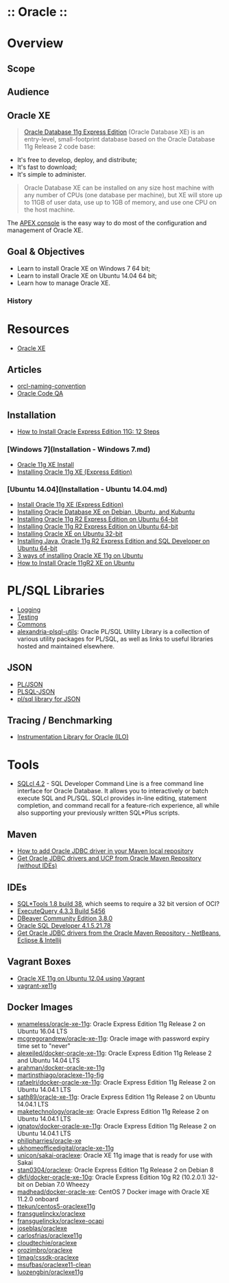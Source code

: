 :: Oracle ::
============

# Overview

## Scope

## Audience

## Oracle XE

> [Oracle Database 11g Express Edition](http://www.oracle.com/technetwork/database/database-technologies/express-edition/overview/index.html) (Oracle Database XE) is an entry-level, small-footprint database based on the Oracle Database 11g Release 2 code base:
- It's free to develop, deploy, and distribute;
- It's fast to download;
- It's simple to administer.

> Oracle Database XE can be installed on any size host machine with any number of CPUs (one database per machine), but XE will store up to 11GB of user data, use up to 1GB of memory, and use one CPU on the host machine.

The [APEX console](http://127.0.0.1:8081/apex/f?p=4950) is the easy way to do most of the configuration and management of Oracle XE.

## Goal & Objectives

- Learn to install Oracle XE on Windows 7 64 bit;
- Learn to install Oracle XE on Ubuntu 14.04 64 bit;
- Learn how to manage Oracle XE.

### History

# Resources

- [Oracle XE](http://www.orafaq.com/wiki/Oracle_XE)

## Articles

- [orcl-naming-convention](https://github.com/nbuytaert1/orcl-naming-convention)
- [Oracle Code QA](http://blog.code-cop.org/2016/06/oracle-code-qa.html)

## Installation

- [How to Install Oracle Express Edition 11G: 12 Steps](http://www.wikihow.com/Install-Oracle-Express-Edition-11G)

### [Windows 7](Installation - Windows 7.md)

- [Oracle 11g XE Install](http://blog.mclaughlinsoftware.com/2011/09/13/oracle-11g-xe-install/)
- [Installing Oracle 11g XE (Express Edition)](https://www.codeproject.com/articles/254711/installing-oracle-g-xe-express-edition)

### [Ubuntu 14.04](Installation - Ubuntu 14.04.md)

- [Install Oracle 11g XE (Express Edition)](https://wiki.sabayon.org/index.php?title=HOWTO:_Install_Oracle_11g_XE_(Express_Edition))
- [Installing Oracle Database XE on Debian, Ubuntu, and Kubuntu](http://www.oracle.com/technetwork/topics/linux/xe-on-kubuntu-087822.html)
- [Installing Oracle 11g R2 Express Edition on Ubuntu 64-bit](http://sysadminnotebook.blogspot.co.uk/2012/10/installing-oracle-11g-r2-express.html)
- [Installing Oracle 11g R2 Express Edition on Ubuntu 64-bit](http://meandmyubuntulinux.blogspot.co.uk/2012/05/installing-oracle-11g-r2-express.html)
- [Installing Oracle XE on Ubuntu 32-bit](http://meandmyubuntulinux.blogspot.co.uk/2013/03/installing-oracle-xe-on-ubuntu-32-bit.html)
- [Installing Java, Oracle 11g R2 Express Edition and SQL Developer on Ubuntu 64-bit](http://blog.whitehorses.nl/2014/03/18/installing-java-oracle-11g-r2-express-edition-and-sql-developer-on-ubuntu-64-bit/)
- [3 ways of installing Oracle XE 11g on Ubuntu](http://tuhrig.de/3-ways-of-installing-oracle-xe-11g-on-ubuntu/)
- [How to Install Oracle 11gR2 XE on Ubuntu](http://www.gokhanatil.com/2016/04/how-to-install-oracle-11gr2-xe-on-ubuntu.html)

# PL/SQL Libraries

- [Logging](Logging.md)
- [Testing](Testing.md)
- [Commons](Commons.md)
- [alexandria-plsql-utils](https://github.com/mortenbra/alexandria-plsql-utils): Oracle PL/SQL Utility Library is a collection of various utility packages for PL/SQL, as well as links to useful libraries hosted and maintained elsewhere.

## JSON

- [PL/JSON](https://github.com/pljson/pljson)
- [PLSQL-JSON](https://github.com/doberkofler/PLSQL-JSON)
- [pl/sql library for JSON](http://reseau.erasme.org/pl-sql-library-for-JSON?lang=en)

## Tracing / Benchmarking

- [Instrumentation Library for Oracle (ILO)](http://method-r.com/software/ilo)

# Tools

- [SQLcl 4.2](http://www.oracle.com/technetwork/developer-tools/sqlcl/downloads/index.html) - SQL Developer Command Line is a free command line interface for Oracle Database. It allows you to interactively or batch execute SQL and PL/SQL. SQLcl provides in-line editing, statement completion, and command recall for a feature-rich experience,  all while also supporting your previously written SQL*Plus scripts.

## Maven

- [How to add Oracle JDBC driver in your Maven local repository](https://www.mkyong.com/maven/how-to-add-oracle-jdbc-driver-in-your-maven-local-repository/)
- [Get Oracle JDBC drivers and UCP from Oracle Maven Repository (without IDEs)](https://blogs.oracle.com/dev2dev/entry/how_to_get_oracle_jdbc)

## IDEs

- [SQL*Tools 1.8 build 38](http://www.sqltools.net/), which seems to require a 32 bit version of OCI?
- [ExecuteQuery 4.3.3 Build 5456](http://executequery.org/index.php)
- [DBeaver Community Edition 3.8.0](http://dbeaver.jkiss.org/download/)
- [Oracle SQL Developer 4.1.5.21.78](http://www.oracle.com/technetwork/developer-tools/sql-developer/downloads/index.html)
- [Get Oracle JDBC drivers from the Oracle Maven Repository - NetBeans, Eclipse & Intellij](https://blogs.oracle.com/dev2dev/entry/oracle_maven_repository_instructions_for)

## Vagrant Boxes

- [Oracle XE 11g on Ubuntu 12.04 using Vagrant](https://github.com/hilverd/vagrant-ubuntu-oracle-xe)
- [vagrant-xe11g](https://github.com/matthewbaldwin/vagrant-xe11g)

## Docker Images

- [wnameless/oracle-xe-11g](https://hub.docker.com/r/wnameless/oracle-xe-11g/): Oracle Express Edition 11g Release 2 on Ubuntu 16.04 LTS
- [mcgregorandrew/oracle-xe-11g](https://hub.docker.com/r/mcgregorandrew/oracle-xe-11g/): Oracle image with password expiry time set to "never"
- [alexeiled/docker-oracle-xe-11g](https://hub.docker.com/r/alexeiled/docker-oracle-xe-11g/): Oracle Express Edition 11g Release 2 and Ubuntu 14.04 LTS
- [arahman/docker-oracle-xe-11g](https://hub.docker.com/r/arahman/docker-oracle-xe-11g/)
- [martinsthiago/oraclexe-11g-fig](https://hub.docker.com/r/martinsthiago/oraclexe-11g-fig/)
- [rafaelri/docker-oracle-xe-11g](https://hub.docker.com/r/rafaelri/docker-oracle-xe-11g/): Oracle Express Edition 11g Release 2 on Ubuntu 14.04.1 LTS
- [sath89/oracle-xe-11g](https://hub.docker.com/r/sath89/oracle-xe-11g/): Oracle Express Edition 11g Release 2 on Ubuntu 14.04.1 LTS
- [maketechnology/oracle-xe](https://hub.docker.com/r/maketechnology/oracle-xe/): Oracle Express Edition 11g Release 2 on Ubuntu 14.04.1 LTS
- [ignatov/docker-oracle-xe-11g](https://hub.docker.com/r/ignatov/docker-oracle-xe-11g/): Oracle Express Edition 11g Release 2 on Ubuntu 14.04.1 LTS
- [philipharries/oracle-xe](https://hub.docker.com/r/philipharries/oracle-xe/)
- [ukhomeofficedigital/oracle-xe-11g](https://hub.docker.com/r/ukhomeofficedigital/oracle-xe-11g/)
- [unicon/sakai-oraclexe](https://hub.docker.com/r/unicon/sakai-oraclexe/): Oracle XE 11g image that is ready for use with Sakai
- [stan0304/oraclexe](https://hub.docker.com/r/stan0304/oraclexe/): Oracle Express Edition 11g Release 2 on Debian 8
- [dkfi/docker-oracle-xe-10g](https://hub.docker.com/r/dkfi/docker-oracle-xe-10g/): Oracle Express Edition 10g R2 (10.2.0.1) 32-bit on Debian 7.0 Wheezy
- [madhead/docker-oracle-xe](https://github.com/madhead/docker-oracle-xe): CentOS 7 Docker image with Oracle XE 11.2.0 onboard
- [ttekun/centos5-oraclexe11g](https://hub.docker.com/r/ttekun/centos5-oraclexe11g/)
- [fransguelinckx/oraclexe](https://hub.docker.com/r/fransguelinckx/oraclexe/)
- [fransguelinckx/oraclexe-ocapi](https://hub.docker.com/r/fransguelinckx/oraclexe-ocapi/)
- [joseblas/oraclexe](https://hub.docker.com/r/joseblas/oraclexe/)
- [carlosfrias/oraclexe11g](https://hub.docker.com/r/carlosfrias/oraclexe11g/)
- [cloudtechie/oraclexe](https://hub.docker.com/r/cloudtechie/oraclexe/)
- [orozimbro/oraclexe](https://hub.docker.com/r/orozimbro/oraclexe/)
- [timag/cssdk-oraclexe](https://hub.docker.com/r/timag/cssdk-oraclexe/)
- [msufbas/oraclexe11-clean](https://hub.docker.com/r/msufbas/oraclexe11-clean/)
- [luozengbin/oraclexe11g](https://hub.docker.com/r/luozengbin/oraclexe11g/)
